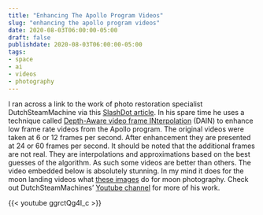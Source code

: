 ```yaml
---
title: "Enhancing The Apollo Program Videos"
slug: "enhancing the apollo program videos"
date: 2020-08-03T06:00:00-05:00
draft: false
publishdate: 2020-08-03T06:00:00-05:00
tags:
- space
- ai
- videos
- photography
---
```


I ran across a link to the work of photo restoration specialist DutchSteamMachine via this [SlashDot article][1]. In his spare time he uses a technique called [Depth-Aware video frame INterpolation][2] (DAIN) to enhance low frame rate videos from the Apollo program. The original videos were taken at 6 or 12 frames per second. After enhancement they are presented at 24 or 60 frames per second. It should be noted that the additional frames are not real. They are interpolations and approximations based on the best guesses of the algorithm. As such some videos are better than others. The video embedded below is absolutely stunning. In my mind it does for the moon landing videos what [these images][3] do for moon photography. Check out DutchSteamMachines’ [Youtube channel][4] for more of his work.

{{< youtube ggrctQg4I_c >}}

[1]: https://science.slashdot.org/story/20/07/24/2256207/historic-moon-landing-footage-enhanced-by-ai-and-the-results-are-incredible?utm_source=rss1.0mainlinkanon&utm_medium=feed
[2]: https://grisk.itch.io/dain-app
[3]: https://mymodernmet.com/100-megapixel-moon-photograph/
[4]: https://www.youtube.com/c/Dutchsteammachine/
